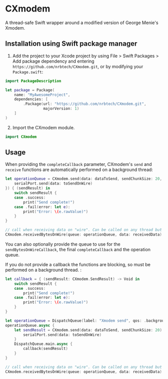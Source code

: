 # CXmodem

A thread-safe Swift wrapper around a modified version of George Menie's Xmodem.

## Installation using Swift package manager

1. Add the project to your Xcode project by using File >  Swift Packages > Add package dependency and entering `https://github.com/nrbtech/CXmodem.git`, or by modifying your `Package.swift`:

```swift
import PackageDescription

let package = Package(
    name: "MyAwesomeProject",
    dependencies: [
        .Package(url: "https://github.com/nrbtech/CXmodem.git",
                 majorVersion: 1)
    ]
)
```

2. Import the CXmodem module.

```swift
import CXmodem
```


## Usage

When providing the `completeCallback` parameter, CXmodem's `send` and `receive` functions are automatically performed on a background thread:

```swift
let operationQueue = CXmodem.send(data: dataToSend, sendChunkSize: 20, sendBytesOnWireCallback: { (toSendOnWire) in
    serialPort.send(data: toSendOnWire)
}) { (sendResult) in
    switch sendResult {
    case .success:
        print("Send complete!")
    case .fail(error: let e):
        print("Error: \(e.rawValue)")
    }
}

// call when receiving data on "wire". Can be called on any thread but the operation queue must be passed
CXmodem.receivedBytesOnWire(queue: operationQueue, data: receivedData)
```

You can also optionally provide the queue to use for the `sendBytesOnWireCallback`, the final `completeCallback` and the operation queue.

If you do not provide a callback the functions are blocking, so must be performed on a background thread. :

```swift
let callback = { (sendResult: CXmodem.SendResult) -> Void in
    switch sendResult {
    case .success:
        print("Send complete!")
    case .fail(error: let e):
        print("Error: \(e.rawValue)")
    }
}

let operationQueue = DispatchQueue(label: "Xmodem send", qos: .background)
operationQueue.async {
    let sendResult = CXmodem.send(data: dataToSend, sendChunkSize: 20) { (toSendOnWire) in
        serialPort.send(data: toSendOnWire)
    }
    DispatchQueue.main.async {
        callback(sendResult)
    }
}

// call when receiving data on "wire". Can be called on any thread but the operation queue must be passed
CXmodem.receivedBytesOnWire(queue: operationQueue, data: receivedData)
```
